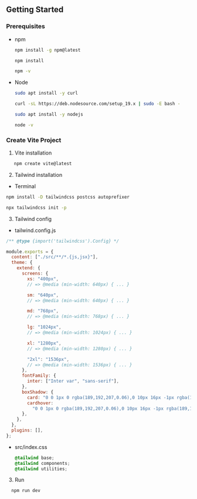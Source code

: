 <!-- GETTING STARTED -->

## Getting Started

### Prerequisites

- npm

  ```sh
  npm install -g npm@latest
  ```
  
  ```sh
  npm install
  ```

  ```sh
  npm -v
  ```

 - Node

    ```sh
    sudo apt install -y curl
    ```

    ```sh
    curl -sL https://deb.nodesource.com/setup_19.x | sudo -E bash -
    ```

    ```sh
    sudo apt install -y nodejs
    ```

    ```sh
    node -v
    ```

### Create Vite Project

1. Vite installation

```sh
   npm create vite@latest
```

2. Tailwind installation

- Terminal

```sh
npm install -D tailwindcss postcss autoprefixer
```

```sh
npx tailwindcss init -p
```

3. Tailwind config

- tailwind.config.js

```js
/** @type {import('tailwindcss').Config} */

module.exports = {
  content: ["./src/**/*.{js,jsx}"],
  theme: {
    extend: {
      screens: {
        xs: "400px",
        // => @media (min-width: 640px) { ... }

        sm: "640px",
        // => @media (min-width: 640px) { ... }

        md: "768px",
        // => @media (min-width: 768px) { ... }

        lg: "1024px",
        // => @media (min-width: 1024px) { ... }

        xl: "1280px",
        // => @media (min-width: 1280px) { ... }

        "2xl": "1536px",
        // => @media (min-width: 1536px) { ... }
      },
      fontFamily: {
        inter: ["Inter var", "sans-serif"],
      },
      boxShadow: {
        card: "0 0 1px 0 rgba(189,192,207,0.06),0 10px 16px -1px rgba(189,192,207,0.2)",
        cardhover:
          "0 0 1px 0 rgba(189,192,207,0.06),0 10px 16px -1px rgba(189,192,207,0.4)",
      },
    },
  },
  plugins: [],
};
```

- src/index.css

  ```css
  @tailwind base;
  @tailwind components;
  @tailwind utilities;
  ```

3. Run

```sh
  npm run dev
```
